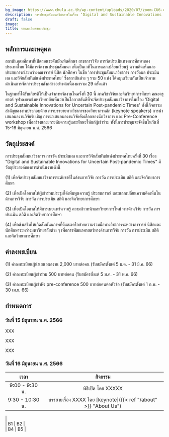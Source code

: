 ```yaml
---
bg_image: https://www.chula.ac.th/wp-content/uploads/2020/07/zoom-CU6-cover.jpg
description: การประชุมสัมมนาวิชาการในเรื่อง ‘Digital and Sustainable Innovations for Uncertain Post-pandemic Times’ วันที่ 15-16 มิถุนายน พ.ศ. 2566
draft: false
image: 
title: รายละเอียดของประชุม
---
```


## หลักการและเหตุผล

สถาบันอุดมศึกษาที่เปิดสอนระดับบัณฑิตศึกษา สาขาการวิจัย การวัดประเมินทางการศึกษาของประเทศไทย ได้มีการจัดงานประชุมสัมมนา เพื่อเป็นเวทีในการแลกเปลี่ยนเรียนรู้ ความคิดเห็นและประสบการณ์ระหว่างคณาจารย์ นิสิต นักศึกษา ในชื่อ 'การประชุมสัมมนาวิชาการ การวัดผล ประเมินผล และวิจัยสัมพันธ์แห่งประเทศไทย' ซึ่งสถาบันต่าง ๆ รวม 50 แห่ง ได้หมุนเวียนกันเป็นเจ้าภาพดำเนินการจัดการประชุมดังกล่าวอย่างต่อเนื่องมารวม 29 ครั้งแล้ว  
             
             
ในฐานะที่ได้รับเกียรติให้เป็นเจ้าภาพจัดงานในครั้งที่ 30 นี้ ภาควิชาวิจัยและจิตวิทยาการศึกษา คณะครุศาตร์ จุฬาลงกรณ์มหาวิทยาลัยเห็นว่าเป็นโอกาสอันดีที่จะจัดประชุมสัมมนาวิชาการในเรื่อง 'Digital and Sustainable Innovations for Uncertain Post-pandemic Times' ทั้งนี้กิจกรรมสำคัญของงานประกอบด้วย การบรรยายทางวิชาการของวิทยากรหลัก (keynote speakers) การนำเสนอผลงานวิจัยรับเชิญ การนำเสนอผลงานวิจัยคัดเลือกของนักวิชาการ และ Pre-Conference workshop เพื่อสร้างและยกระดับความรู้และทักษะให้แก่ผู้เข้าร่วม ทั้งนี้การประชุมจะจัดขึ้นในวันที่ 15-16 มิถุนายน พ.ศ. 2566




## วัตถุประสงค์

การประชุมสัมมนาวิชาการ การวัด ประเมินผล และการวิจัยสัมพันธ์แห่งประเทศไทยครั้งที่ 30 เรื่อง "Digital and Sustainable Innovations for Uncertain Post-pandemic Times"  มีวัตถุประสงค์ของการดำเนินงานดังนี้

(1) เพื่อจัดประชุมสัมมนาวิชาการระดับชาติในด้านการวิจัย การวัด การประเมิน สถิติ และจิตวิทยาการศึกษา

(2) เพื่อเปิดโอกาสให้ผู้เข้าร่วมประชุมได้เพิ่มพูนความรู้ ประสบการณ์ และแลกเปลี่ยนความคิดเห็นในด้านการวิจัย การวัด การประเมิน สถิติ และจิตวิทยาการศึกษา

(3) เพื่อเปิดโอกาสให้มีการเผยแพร่ความรู้ ความก้าวหน้าและวิทยาการใหม่ ทางด้านวิจัย การวัด การประเมิน สถิติ และจิตวิทยาการศึกษา

(4) เพื่อส่งเสริมให้เกิดสัมพันธภาพที่ดีและเครือข่ายความร่วมมือทางวิชาการระหว่างอาจารย์ นิสิตและนักศึกษาระหว่างมหาวิทยาลัยต่าง ๆ เพื่อการพัฒนาศาสตร์ทางด้านการวิจัย การวัด การประเมิน สถิติ และจิตวิทยาการศึกษา



## ค่าลงทะเบียน

(1) ค่าลงทะเบียนผู้นำเสนอผลงาน 2,000 บาทต่อคน (รับสมัครตั้งแต่ 5 ม.ค. - 31 มี.ค. 66)

(2) ค่าลงทะเบียนผู้เข้าร่วม 500 บาทต่อคน (รับสมัครตั้งแต่ 5 ม.ค. - 31 พ.ค. 66)

(3) ค่าลงทะเบียนผู้เข้าฟัง pre-conference 500 บาทต่อคนต่อหัวข้อ (รับสมัครตั้งแต่ 1 ก.พ. - 30 เม.ย. 66)


## กำหนดการ

### วันที่ 15 มิถุนายน พ.ศ. 2566

XXX

XXX

XXX


### วันที่ 16 มิถุนายน พ.ศ. 2566

| **เวลา**   | **กิจกรรม** |
|:----:|:------:|
|   9:00 - 9:30 น.   |  พิธีเปิด โดย XXXXX   |   
|   9:30 - 10:30 น.   |   บรรยายเรื่อง XXXX โดย [keynote]({{< ref "/about" >}} "About Us")
   |  
|   B1   |   B2   |   
|   B4   |   B5   |  


